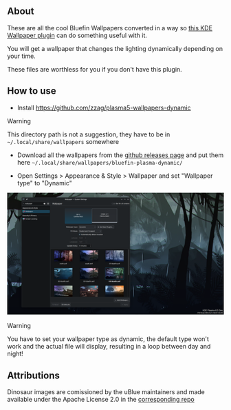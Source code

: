 ## About
These are all the cool Bluefin Wallpapers converted in a way so [this KDE Wallpaper plugin](https://github.com/zzag/plasma5-wallpapers-dynamic) can do something useful with it.

You will get a wallpaper that changes the lighting dynamically depending on your time.

These files are worthless for you if you don't have this plugin.

## How to use

- Install https://github.com/zzag/plasma5-wallpapers-dynamic

> [!WARNING]
> This directory path is not a suggestion, they have to be in `~/.local/share/wallpapers` somewhere

- Download all the wallpapers from the [github releases page](https://github.com/renner0e/plasma-bluefin-wallpaper/releases) and put them here `~/.local/share/wallpapers/bluefin-plasma-dynamic/`



- Open Settings > Appearance & Style > Wallpaper and set "Wallpaper type" to "Dynamic"

![Screenshot](showcase.png)

> [!WARNING]
> You have to set your wallpaper type as dynamic, the default type won't work and the actual file will display, resulting in a loop between day and night!


## Attributions
Dinosaur images are comissioned by the uBlue maintainers and made available under the Apache License 2.0 in the [corresponding repo](https://github.com/ublue-os/packages)
